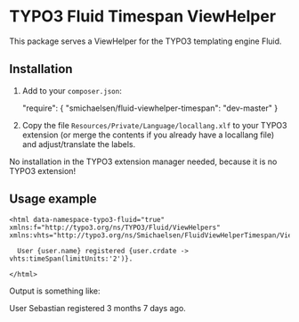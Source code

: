 # TYPO3 Fluid Timespan ViewHelper

This package serves a ViewHelper for the TYPO3 templating engine Fluid.

## Installation

1. Add to your `composer.json`:

    "require": {
      "smichaelsen/fluid-viewhelper-timespan": "dev-master"
    }

2. Copy the file `Resources/Private/Language/locallang.xlf` to your TYPO3 extension (or merge the contents if you already have a locallang file) and adjust/translate the labels.

No installation in the TYPO3 extension manager needed, because it is no TYPO3 extension!

## Usage example

    <html data-namespace-typo3-fluid="true" xmlns:f="http://typo3.org/ns/TYPO3/Fluid/ViewHelpers" xmlns:vhts="http://typo3.org/ns/Smichaelsen/FluidViewHelperTimespan/ViewHelpers">

      User {user.name} registered {user.crdate -> vhts:timeSpan(limitUnits:'2')}.

    </html>

Output is something like:

User Sebastian registered 3 months 7 days ago.
